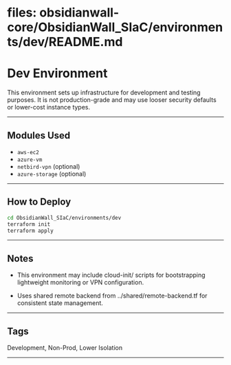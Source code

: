 

# files: obsidianwall-core/ObsidianWall_SIaC/environments/dev/README.md


# Dev Environment

This environment sets up infrastructure for development and testing purposes. It is not production-grade and may use looser security defaults or lower-cost instance types.

---
## Modules Used

- `aws-ec2`
- `azure-vm`
- `netbird-vpn` (optional)
- `azure-storage` (optional)

---

## How to Deploy

```bash
cd ObsidianWall_SIaC/environments/dev
terraform init
terraform apply
```
---

## Notes
 - This environment may include cloud-init/ scripts for bootstrapping lightweight monitoring or VPN configuration.

 - Uses shared remote backend from ../shared/remote-backend.tf for consistent state management.

---
## Tags
Development, Non-Prod, Lower Isolation

---


